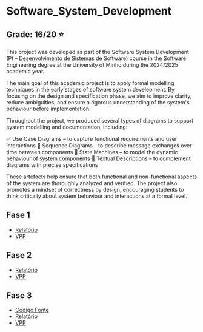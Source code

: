 # Software_System_Development

## Grade: 16/20 ⭐️
This project was developed as part of the Software System Development (Pt – Desenvolvimento de Sistemas de Software) course in the Software Engineering degree at the University of Minho during the 2024/2025 academic year.

The main goal of this academic project is to apply formal modelling techniques in the early stages of software system development. By focusing on the design and specification phase, we aim to improve clarity, reduce ambiguities, and ensure a rigorous understanding of the system's behaviour before implementation.

Throughout the project, we produced several types of diagrams to support system modelling and documentation, including:

✅ Use Case Diagrams – to capture functional requirements and user interactions
🔁 Sequence Diagrams – to describe message exchanges over time between components
🔄 State Machines – to model the dynamic behaviour of system components
📄 Textual Descriptions – to complement diagrams with precise specifications

These artefacts help ensure that both functional and non-functional aspects of the system are thoroughly analyzed and verified. The project also promotes a mindset of correctness by design, encouraging students to think critically about system behaviour and interactions at a formal level.

## Fase 1

- [Relatório](./Fase%201/report/output/main.pdf)
- [VPP](./Fase%201/DSS.vpp)

## Fase 2

- [Relatório](./Fase%202/report/output/main.pdf)
- [VPP](./Fase%202/DSS.vpp)

## Fase 3

- [Código Fonte](./Fase%203/SchedulePlanner/)
- [Relatório](./Fase%203/report/output/main.pdf)
- [VPP](./Fase%203/DSS.vpp)
